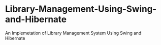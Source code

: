 # Library-Management-Using-Swing-and-Hibernate
 An Implemetation of Library Management System Using Swing and Hibernate
